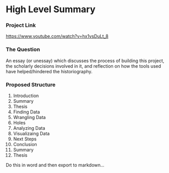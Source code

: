 # High Level Summary

### Project Link
https://www.youtube.com/watch?v=hx1vsDuLt_8

### The Question
An essay (or unessay) which discusses the process of building this project, the scholarly decisions involved in it, and reflection on how the tools used have helped/hindered the historiography.


### Proposed Structure

1. Introduction
  1. Summary
  2. Thesis
2. Finding Data
3. Wrangling Data
4. Holes
5. Analyzing Data
6. Visualizaing Data
7. Next Steps
8. Conclusion
  1. Summary
  2. Thesis

Do this in word and then export to markdown...


